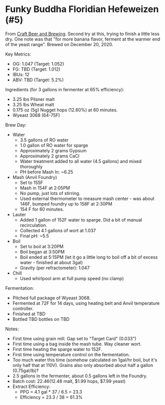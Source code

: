 # Funky Buddha Floridian Hefeweizen (#5)

From [Craft Beer and Brewing](https://beerandbrewing.com/funky-buddhas-floridian-hefeweizen-recipe/).
Second try at this, trying to finish a little less dry.
One note was that "for more banana flavor, ferment at the warmer end of the yeast range".
Brewed on December 20, 2020.

Key Metrics:

 * OG: 1.047 (Target: 1.052)
 * FG: TBD (Target: 1.012)
 * IBUs: 12
 * ABV: TBD (Target: 5.2%)

Ingredients (for 3 gallons in fermenter at 65% efficiency):

 * 3.25 lbs Pilsner malt
 * 3.25 lbs Wheat malt
 * 0.175 oz (5g) Nugget hops (12.60%) at 60 minutes.
 * Wyeast 3068 (64-75F)

Brew Day:

 * Water
   * 3.5 gallons of RO water
   * 1.0 gallon of RO water for sparge
   * Approximately 2 grams Gypsum
   * Approximately 2 grams CaCl
   * Water treatment added to all water (4.5 gallons) and mixed thoroughly
   * PH before Mash In: ~6.25
 * Mash (Anvil Foundry)
   * Set to 155F
   * Mash in 154F at 2:05PM
   * No pump, just lots of stirring.
   * Used external thermometer to measure mash center - was about 146F, bumped foundry up to 158F at 2:30PM
   * 154 F for 60 minutes.
 * Lauter
   * Added 1 gallon of 152F water to sparge. Did a bit of manual recirculation.
   * Collected 4.1 gallons of wort at 1.037
   * Final pH: ~5.5
 * Boil
   * Set to boil at 3:20PM
   * Boil began at 3:50PM
   * Boil ended at 5:15PM (let it go a little long to boil off a bit of excess water - finished at about 3gal)
   * Gravity (per refractometer): 1.047
 * Chill
   * Used whirlpool arm at full pump speed (no clamp)

Fermentation:

 * Pitched full package of Wyeast 3068.
 * Fermented at 72F for 14 days, using heating belt and Anvil temperature controller.
 * Finished at TBD
 * Bottled TBD bottles on TBD

Notes:

 * First time using grain mill. Gap set to "Target Card" (0.033")
 * First time using a bag inside the mash tube. Way cleaner wort.
 * First time heating the sparge water to 152F.
 * First time using temperature control on the fermentation.
 * Too much water this time (somehow calculated on 1gal/hr boil, but it's only half that at 110V).
   Grains also only absorbed about half a gallon (0.75gal/lb)?
 * 2.5 gallons in the fermenter, about 0.5 gallons left in the Foundry.
 * Batch cost: $22.46 ($12.48 malt, $1.99 hops, $7.99 yeast)
 * Extract Efficiency:
   * PPG = 4.1 gal * 37 / 6.5 = 23.3
   * Efficiency = 23.3 / 38 = 61.3%
